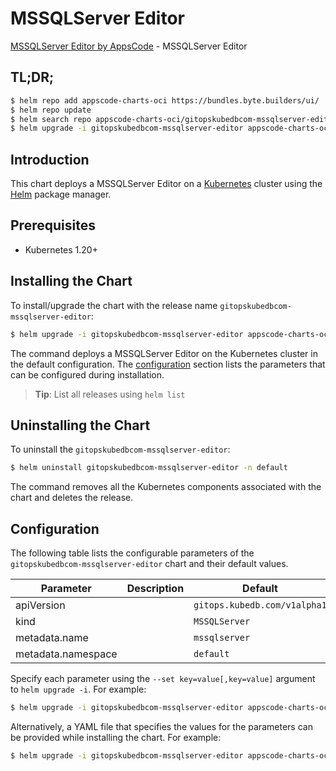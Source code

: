 # MSSQLServer Editor

[MSSQLServer Editor by AppsCode](https://appscode.com) - MSSQLServer Editor

## TL;DR;

```bash
$ helm repo add appscode-charts-oci https://bundles.byte.builders/ui/
$ helm repo update
$ helm search repo appscode-charts-oci/gitopskubedbcom-mssqlserver-editor --version=v0.14.0
$ helm upgrade -i gitopskubedbcom-mssqlserver-editor appscode-charts-oci/gitopskubedbcom-mssqlserver-editor -n default --create-namespace --version=v0.14.0
```

## Introduction

This chart deploys a MSSQLServer Editor on a [Kubernetes](http://kubernetes.io) cluster using the [Helm](https://helm.sh) package manager.

## Prerequisites

- Kubernetes 1.20+

## Installing the Chart

To install/upgrade the chart with the release name `gitopskubedbcom-mssqlserver-editor`:

```bash
$ helm upgrade -i gitopskubedbcom-mssqlserver-editor appscode-charts-oci/gitopskubedbcom-mssqlserver-editor -n default --create-namespace --version=v0.14.0
```

The command deploys a MSSQLServer Editor on the Kubernetes cluster in the default configuration. The [configuration](#configuration) section lists the parameters that can be configured during installation.

> **Tip**: List all releases using `helm list`

## Uninstalling the Chart

To uninstall the `gitopskubedbcom-mssqlserver-editor`:

```bash
$ helm uninstall gitopskubedbcom-mssqlserver-editor -n default
```

The command removes all the Kubernetes components associated with the chart and deletes the release.

## Configuration

The following table lists the configurable parameters of the `gitopskubedbcom-mssqlserver-editor` chart and their default values.

|     Parameter      | Description |                 Default                 |
|--------------------|-------------|-----------------------------------------|
| apiVersion         |             | <code>gitops.kubedb.com/v1alpha1</code> |
| kind               |             | <code>MSSQLServer</code>                |
| metadata.name      |             | <code>mssqlserver</code>                |
| metadata.namespace |             | <code>default</code>                    |


Specify each parameter using the `--set key=value[,key=value]` argument to `helm upgrade -i`. For example:

```bash
$ helm upgrade -i gitopskubedbcom-mssqlserver-editor appscode-charts-oci/gitopskubedbcom-mssqlserver-editor -n default --create-namespace --version=v0.14.0 --set apiVersion=gitops.kubedb.com/v1alpha1
```

Alternatively, a YAML file that specifies the values for the parameters can be provided while
installing the chart. For example:

```bash
$ helm upgrade -i gitopskubedbcom-mssqlserver-editor appscode-charts-oci/gitopskubedbcom-mssqlserver-editor -n default --create-namespace --version=v0.14.0 --values values.yaml
```
